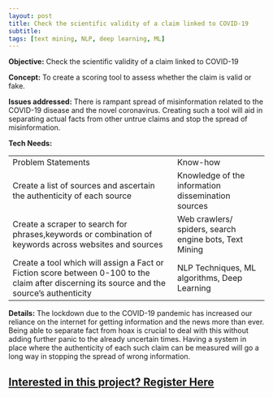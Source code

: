 ```yaml
---
layout: post
title: Check the scientific validity of a claim linked to COVID-19 
subtitle:
tags: [text mining, NLP, deep learning, ML]
---
```



**Objective:** Check the scientific validity of a claim linked to COVID-19

**Concept:** To create a scoring tool to assess whether the claim is valid or fake. 

**Issues addressed:** There is rampant spread of misinformation related to the COVID-19 disease and the novel coronavirus. Creating such a tool will aid in separating actual facts from other untrue claims and stop the spread of misinformation.

**Tech Needs:**

<table>
  <tr>
    <td>Problem Statements</td>
    <td>Know-how</td>
  </tr>
  <tr>
    <td>Create a list of sources and ascertain the authenticity of each source</td>
    <td>Knowledge of the information dissemination sources</td>
  </tr>
  <tr>
    <td>Create a scraper to search for phrases,keywords or combination of keywords across websites and sources</td>
    <td>Web crawlers/ spiders, search engine bots, Text Mining</td>
  </tr>
  <tr>
    <td>Create a tool which will assign a Fact or Fiction score between 0-100  to the claim after discerning its source and the source’s authenticity</td>
    <td>NLP Techniques, ML algorithms, Deep Learning</td>
  </tr>
</table>


**Details:**
The lockdown due to the COVID-19 pandemic has increased our reliance on the internet for getting information and the news more than ever. Being able to separate fact from hoax is crucial to deal with this without adding further panic to the already uncertain times. Having a system in place where the authenticity of each such claim can be measured will go a long way in stopping the spread of wrong information.

<h2><a href="https://docs.google.com/forms/d/e/1FAIpQLScKY71-Hq2lTdgP-k0JIcsVvoYNXaxtYLcRGVLf_xVGdciHlg/viewform?usp=pp_url&entry.123018661=Check+the+scientific+validity+of+a+claim+linked+to+COVID-19">
  Interested in this project? Register Here</a></h2>
